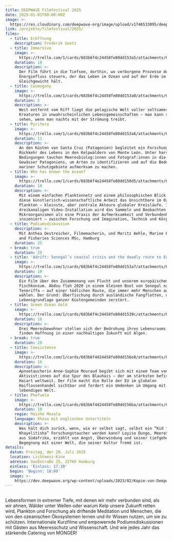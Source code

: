 ```yaml
---
title: DEEPWAVE Filmfestival 2025
date: 2025-01-01T00:00:00Z
image: >-
  https://res.cloudinary.com/deepwave-org/image/upload/v1746533095/deepwave.org/DEEPWAVE_Filmfestival_2024-min_wkarnl.png
link: /projekte/filmfestival/2025/
films:
  - title: Eröffnung
    description: Frederik Goetz
  - title: Immersive
    image: >-
      https://trello.com/1/cards/683b6f4c24458fe80dd153a5/attachments/683b6f4d24458fe80dd155be/download/Screenshot_2025-05-31_141202.png
    duration: 18
    description: >-
      Der Film führt in die Tiefsee, dorthin, wo verborgene Prozesse den
      Energiefluss steuern, der das Leben im Ozean und auf der Erde im
      Gleichgewicht hält. 
  - title: Cosmogony
    image: >-
      https://trello.com/1/cards/683b6f4c24458fe80dd153a0/attachments/683b6f4d24458fe80dd155b4/download/Screenshot_2025-05-31_143255.png
    duration: 5
    description: >-
      Weit entfernt vom Riff liegt die pelagische Welt voller seltsamer
      Kreaturen in unwahrscheinlichen Lebensgemeinschaften – man kann sie nur
      sehen, wenn man nachts mit der Strömung treibt.
  - title: Pyrifera
    image: >-
      https://trello.com/1/cards/683b6f4c24458fe80dd153a6/attachments/683b6f4d24458fe80dd155c7/download/_LMR1768-1_copia.jpg
    duration: 11
    description: >-
      An den Küsten von Santa Cruz (Patagonien) begleitet ein Forschungsteam die
      Rückkehr des Lebens in den Kelpwäldern von Monte León. Unter harschen
      Bedingungen tauchen Meeresbiolog:innen und Fotograf:innen in die kalten
      Gewässer Patagoniens, um Arten zu identifizieren und auf die Bedeutung
      mariner Schutzgebiete aufmerksam zu machen.
  - title: Who has known the ocean?
    image: >-
      https://trello.com/1/cards/683b6f4e24458fe80dd158d5/attachments/683b6f4e24458fe80dd1595b/download/Screenshot_2025-05-31_160856.png
    duration: 10
    description: >-
      Mit einem einfachen Planktonnetz und einem philosophischen Blick erkundet
      diese künstlerisch-wissenschaftliche Arbeit das Unsichtbare im Ozean:
      Plankton – kleinste, aber zentrale Akteure globaler Kreisläufe. In einer
      dreikanaligen Video-Installation wird das Sammeln und Beobachten dieser
      Mikroorganismen als eine Praxis der Aufmerksamkeit und Verbundenheit
      inszeniert – zwischen Forschung und Imagination, Technik und Körper.
  - title: Podiumsdiskussion
    description: >-
      Mit Anthea Oestreicher, Filmemacherin, und Moritz Aehle, Marine Ecosystem
      and Fisheries Sciences MSc, Hamburg 
    duration: 25
  - break: true
    duration: 25
  - title: 'Adrift: Senegal’s coastal crisis and the deadly route to Europe'
    image: >-
      https://trello.com/1/cards/683b6f4c24458fe80dd153a7/attachments/683b6f4d24458fe80dd155d3/download/SEN24R7166.webp
    duration: 10
    description: >-
      Ein Film über den Zusammenang von Flucht und unserem europäischem
      Fischkonsum. Abdou floh 2020 in einem kleinen Boot von Senegal nach
      Teneriffa – auf einer tödlichen Route, die immer mehr Menschen aus Not
      wählen. Der Grund: Überfischung durch ausländische Fangflotten, die die
      Lebensgrundlage ganzer Küstengemeinden zerstört. 
  - title: Green Ocean Gold
    image: >-
      https://trello.com/1/cards/683b6f4c24458fe80dd1539c/attachments/683b6f4d24458fe80dd155ab/download/Screenshot_2025-05-31_162828.png
    duration: 16
    description: >-
      Drei Meeresbewohner stellen sich der Bedrohung ihres Lebensraums – und
      finden Hoffnung in einer nachhaltigen Zukunft mit Algen.
  - break: true
    duration: 20
  - title: Coexistence
    image: >-
      https://trello.com/1/cards/683b6f4d24458fe80dd156e8/attachments/683b6f4e24458fe80dd15816/download/Screenshot_2025-05-31_161917.png
    duration: 16
    description: >-
      Apnoetaucherin Anne-Sophie Mouraud begibt sich mit einem Team von
      Aktivist:innen auf die Spur des Blauhais – der am stärksten befischten
      Haiart weltweit. Der Film macht die Rolle der EU im globalen
      Haiflossenhandel sichtbar und fordert ein Umdenken im Umgang mit der
      lebendigen Welt.
  - title: Phefumla
    image: >-
      https://trello.com/1/cards/683b6f4d24458fe80dd156ba/attachments/683b6f4e24458fe80dd15808/download/Phefumla_Copyright_NEWF-Congress.jpg
    duration: 10
    regie: Maishe Mosala
    language: Xhosa mit englischen Untertiteln
    description: >-
      Was hält dich zurück, wenn, wie er selbst sagt, selbst ein “Kid from
      Khayelitisha” Forschungstaucher werden kann? Loyiso Dungo, Meeresbiologe
      aus Südafrika, erzählt von Angst, Überwindung und seiner tiefgehenden
      Begegnung mit einer Welt, die seiner Kultur fremd ist.
details:
  datum: Freitag, der 20. Juli 2025
  location: Lichtmess-Kino
  adresse: Gaußstraße 25, 22765 Hamburg
  einlass: 'Einlass: 17:30'
  begin: 'Beginn: 18:00'
  image: >-
    https://dev.deepwave.org/wp-content/uploads/2023/02/Kopie-von-Deepwave_FilmFest_HH__FotoJQuast_469-1280x854.jpg
---
```

##

Lebensformen in extremer Tiefe, mit denen wir mehr verbunden sind, als wir ahnen, Wälder unter Wellen oder warum Kelp unsere Zukunft retten wird, Plankton und Forschung als driftende Meditation und Menschen, die von den ozeanischen Ökosystemen lernen und ihr Wissen nutzen, um sie zu schützen. Internationale Kurzfilme und empowernde Podiumsdiskussionen mit Gästen aus Meeresschutz und Wissenschaft. Und wie jedes Jahr das stärkende Catering von MONGER!